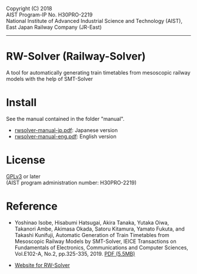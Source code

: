 Copyright (C) 2018  
AIST Program-IP No. H30PRO-2219  
National Institute of Advanced Industrial Science and Technology (AIST),  
East Japan Railway Company (JR-East)

---

# RW-Solver (Railway-Solver)

A tool for automatically generating train timetables from mesoscopic railway models with the help of SMT-Solver

# Install

See the manual contained in the folder "manual".

* [rwsolver-manual-jp.pdf](manual/rwsolver-manual-jp.pdf): Japanese version
* [rwsolver-manual-eng.pdf](manual/rwsolver-manual-eng.pdf): English version

# License

[GPLv3](LICENSE.txt) or later  
(AIST program administration number: H30PRO-2219)

# Reference

* Yoshinao Isobe, Hisabumi Hatsugai, Akira Tanaka, Yutaka Oiwa, Takanori Ambe, Akimasa Okada, Satoru Kitamura, Yamato Fukuta, and Takashi Kunifuji, Automatic Generation of Train Timetables from Mesoscopic Railway Models by SMT-Solver, IEICE Transactions on Fundamentals of Electronics, Communications and Computer Sciences, Vol.E102-A, No.2, pp.325-335, 2019. [PDF (5.5MB)](http://search.ieice.org/bin/pdf_link.php?category=A&lang=E&year=2019&fname=e102-a_2_325&abst=)

* [Website for RW-Solver](https://staff.aist.go.jp/y-isobe/railway/rw-solver/)
